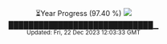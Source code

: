 <p align="center">
⏳Year Progress (97.40 %) <img src="https://file5s.ratemyserver.net/mobs/1062.gif"><br>
█████████████████████████████▁ <br>
<sub>Updated: Fri, 22 Dec 2023 12:03:33 GMT</sub>
</p>

